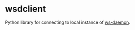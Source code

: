 # wsdclient

Python library for connecting to local instance of [ws-daemon](https://github.com/modulytic/ws-daemon).